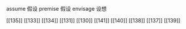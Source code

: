 




assume 假设
premise 假设
envisage 设想

[[135]]
[[133]]
[[134]]
[[131]]
[[130]]
[[141]]
[[140]]
[[138]]
[[137]]
[[139]]